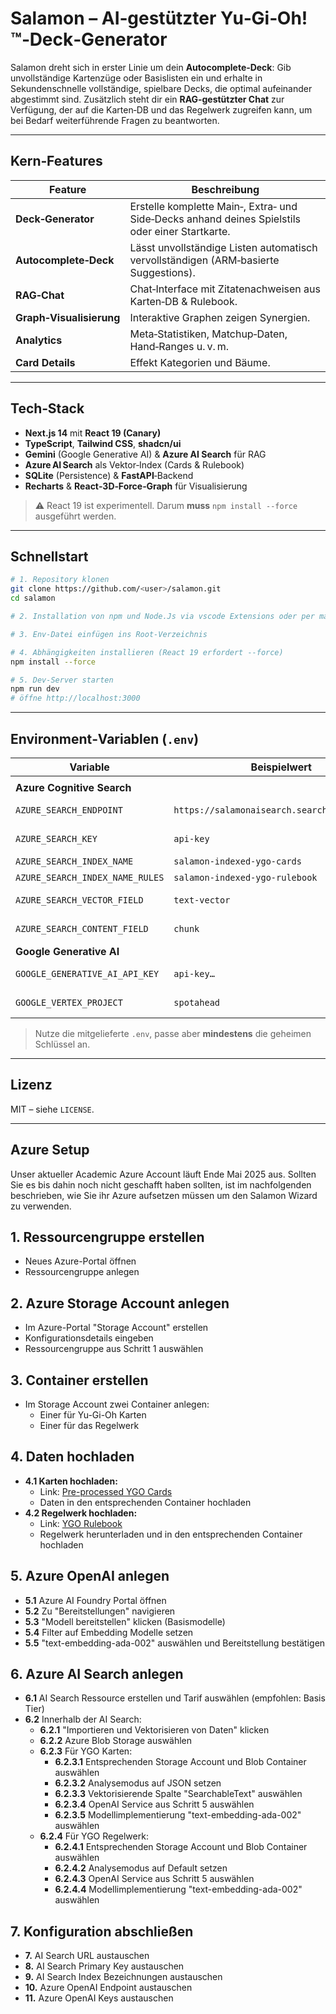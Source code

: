 # Salamon – AI‑gestützter Yu‑Gi‑Oh!™‑Deck‑Generator

Salamon dreht sich in erster Linie um dein **Autocomplete‑Deck**: Gib unvollständige Kartenzüge oder Basislisten ein und erhalte in Sekundenschnelle vollständige, spielbare Decks, die optimal aufeinander abgestimmt sind. Zusätzlich steht dir ein **RAG‑gestützter Chat** zur Verfügung, der auf die Karten‑DB und das Regelwerk zugreifen kann, um bei Bedarf weiterführende Fragen zu beantworten.

---
## Kern‑Features

| Feature                  | Beschreibung                                                                                    |
| ------------------------ | ----------------------------------------------------------------------------------------------- |
| **Deck‑Generator**       | Erstelle komplette Main‑, Extra‑ und Side‑Decks anhand deines Spielstils oder einer Startkarte. |
| **Autocomplete‑Deck**    | Lässt unvollständige Listen automatisch vervollständigen (ARM‑basierte Suggestions).            |
| **RAG‑Chat**             | Chat‑Interface mit Zitatenachweisen aus Karten‑DB & Rulebook.                                   |
| **Graph‑Visualisierung** | Interaktive Graphen zeigen Synergien.                                                           |
| **Analytics**            | Meta‑Statistiken, Matchup‑Daten, Hand‑Ranges u. v. m.                                           |
| **Card Details**         | Effekt Kategorien und Bäume.                                                                    |

---

## Tech‑Stack

- **Next.js 14** mit **React 19 (Canary)**
- **TypeScript**, **Tailwind CSS**, **shadcn/ui**
- **Gemini** (Google Generative AI) & **Azure AI Search** für RAG
- **Azure AI Search** als Vektor‑Index (Cards & Rulebook)
- **SQLite** (Persistence) & **FastAPI**‑Backend
- **Recharts** & **React‑3D‑Force‑Graph** für Visualisierung

> ⚠️ React 19 ist experimentell. Darum **muss** `npm install --force` ausgeführt werden.

---

## Schnellstart

```bash
# 1. Repository klonen
git clone https://github.com/<user>/salamon.git
cd salamon

# 2. Installation von npm und Node.Js via vscode Extensions oder per manueller Installation

# 3. Env‑Datei einfügen ins Root-Verzeichnis

# 4. Abhängigkeiten installieren (React 19 erfordert --force)
npm install --force

# 5. Dev‑Server starten
npm run dev
# öffne http://localhost:3000
```



---

## Environment‑Variablen (`.env`)

| Variable                        | Beispielwert                                 | Zweck                               |
| ------------------------------- |----------------------------------------------| ----------------------------------- |
|                                 |                                              |                                     |
| **Azure Cognitive Search**      |                                              |                                     |
| `AZURE_SEARCH_ENDPOINT`         | `https://salamonaisearch.search.windows.net` | Endpunkt des Azure Search Service   |
| `AZURE_SEARCH_KEY`              | `api-key`                                    | Admin‑/Query‑Key für Azure Search   |
| `AZURE_SEARCH_INDEX_NAME`       | `salamon-indexed-ygo-cards`                  | Karten‑Embed‑Index                  |
| `AZURE_SEARCH_INDEX_NAME_RULES` | `salamon-indexed-ygo-rulebook`               | Regelbuch‑Embed‑Index               |
| `AZURE_SEARCH_VECTOR_FIELD`     | `text-vector`                                | Feldname der Vektor‑Embeddings      |
| `AZURE_SEARCH_CONTENT_FIELD`    | `chunk`                                      | Feldname des Original­texts (Chunk) |
| **Google Generative AI**        |                                              |                                     |
| `GOOGLE_GENERATIVE_AI_API_KEY`  | `api-key…`                                   | API‑Key für Gemini‑Modelle          |
| `GOOGLE_VERTEX_PROJECT`         | `spotahead`                                  | GCP‑Projekt‑ID für Vertex AI        |

> Nutze die mitgelieferte `.env`, passe aber **mindestens** die geheimen Schlüssel an.
---
## Lizenz

MIT – siehe `LICENSE`. 



---
## Azure Setup
Unser aktueller Academic Azure Account läuft Ende Mai 2025 aus.
Sollten Sie es bis dahin noch nicht geschafft haben sollten, ist im nachfolgenden beschrieben, wie Sie ihr Azure aufsetzen müssen um den Salamon Wizard zu verwenden.

## 1. Ressourcengruppe erstellen
- Neues Azure-Portal öffnen
- Ressourcengruppe anlegen

## 2. Azure Storage Account anlegen
- Im Azure-Portal "Storage Account" erstellen
- Konfigurationsdetails eingeben
- Ressourcengruppe aus Schritt 1 auswählen

## 3. Container erstellen
- Im Storage Account zwei Container anlegen:
  - Einer für Yu-Gi-Oh Karten
  - Einer für das Regelwerk

## 4. Daten hochladen
- **4.1 Karten hochladen:**
  - Link: [Pre-processed YGO Cards](https://www.icloud.com/iclouddrive/0dfclQt8ABElDEG8QQTGk8FGg#pre-processed-ygo-cards)
  - Daten in den entsprechenden Container hochladen
- **4.2 Regelwerk hochladen:**
  - Link: [YGO Rulebook](https://www.yugioh-card.com/en/rulebook/)
  - Regelwerk herunterladen und in den entsprechenden Container hochladen

## 5. Azure OpenAI anlegen
- **5.1** Azure AI Foundry Portal öffnen
- **5.2** Zu "Bereitstellungen" navigieren
- **5.3** "Modell bereitstellen" klicken (Basismodelle)
- **5.4** Filter auf Embedding Modelle setzen
- **5.5** "text-embedding-ada-002" auswählen und Bereitstellung bestätigen

## 6. Azure AI Search anlegen
- **6.1** AI Search Ressource erstellen und Tarif auswählen (empfohlen: Basis Tier)
- **6.2** Innerhalb der AI Search:
  - **6.2.1** "Importieren und Vektorisieren von Daten" klicken
  - **6.2.2** Azure Blob Storage auswählen
  - **6.2.3** Für YGO Karten:
    - **6.2.3.1** Entsprechenden Storage Account und Blob Container auswählen
    - **6.2.3.2** Analysemodus auf JSON setzen
    - **6.2.3.3** Vektorisierende Spalte "SearchableText" auswählen
    - **6.2.3.4** OpenAI Service aus Schritt 5 auswählen
    - **6.2.3.5** Modellimplementierung "text-embedding-ada-002" auswählen
  - **6.2.4** Für YGO Regelwerk:
    - **6.2.4.1** Entsprechenden Storage Account und Blob Container auswählen
    - **6.2.4.2** Analysemodus auf Default setzen
    - **6.2.4.3** OpenAI Service aus Schritt 5 auswählen
    - **6.2.4.4** Modellimplementierung "text-embedding-ada-002" auswählen

## 7. Konfiguration abschließen
- **7.** AI Search URL austauschen
- **8.** AI Search Primary Key austauschen
- **9.** AI Search Index Bezeichnungen austauschen
- **10.** Azure OpenAI Endpoint austauschen
- **11.** Azure OpenAI Keys austauschen




